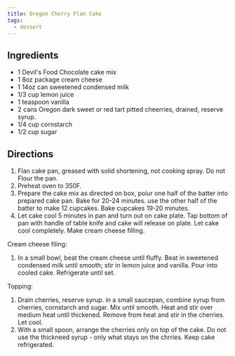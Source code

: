 ```yaml
---
title: Oregon Cherry Flan Cake
tags:
  - dessert
---
```

## Ingredients

-   1 Devil's Food Chocolate cake mix
-   1 8oz package cream cheese
-   1 14oz can sweetened condensed milk
-   1/3 cup lemon juice
-   1 teaspoon vanilla
-   2 cans Oregon dark sweet or red tart pitted cheerries, drained, reserve syrup.
-   1/4 cup cornstarch
-   1/2 cup sugar

## Directions

1.  Flan cake pan, greased with solid shortening, not cooking spray. Do not Flour the pan.
2.  Preheat oven to 350F.
3.  Prepare the cake mix as directed on box, poiur one half of the batter into prepared cake pan. Bake for 20-24 minutes. use the other half of the batter to make 12 cupcakes. Bake cupcakes 19-20 minutes.
4.  Let cake cool 5 minutes in pan and turn out on cake plate. Tap bottom of pan with handle of table knife and cake will release on plate. Let cake cool completely. Make cream cheese filling.

Cream cheese filing:

1.  In a small bowl, beat the cream cheese until fluffy. Beat in sweetened condensed milk until smooth; stir in lemon juice and vanilla. Pour into cooled cake. Refrigerate until set.

Topping:

1.  Drain cherries, reserve syrup. in a small saucepan, combine syrup from cherries, cornstarch and sugar. Mix until smooth. Heat and stir over medium heat until thickened. Remove from heat and stir in the cherries. Let cool.
2.  With a small spoon, arrange the cherries only on top of the cake. Do not use the thickneed syrup - only what stays on the chrries. Keep cake refrigerated.
